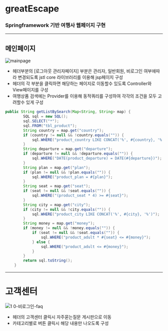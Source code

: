 # greatEscape
### Springframework 기반 여행사 웹페이지 구현
****

## 메인페이지
![mainpage](https://user-images.githubusercontent.com/107594290/189569907-562287e8-b8be-4efc-b32d-7726eb0d78c2.png)
- 헤더부분의 [로그아웃 관리자페이지] 부분은 관리자, 일반회원, 비로그인 여부에따라 변경되도록 jstl core 라이브러리를 이용해 jsp페이지 구성
- 헤더의 각 부분을 클릭하면 해당하는 페이지로 이동할수 있도록 Controller와 View페이지를 구성
- 여행상품 검색에는 Provider를 이용해 동적쿼리를 구성하여 각각의 조건을 모두 고려할수 있게 구성
```java
public String getListBySearch(Map<String, String> map) {
		SQL sql = new SQL();
		sql.SELECT("*");
		sql.FROM("tbl_product");
		String country = map.get("country");
		if (country != null && !country.equals("")) {
			sql.WHERE("product_country LIKE CONCAT('%', #{country}, '%')");
		}
		String departure = map.get("departure");
		if (departure != null && !departure.equals("")) {
			sql.WHERE("DATE(product_departure) = DATE(#{departure})");
		}
		String plan = map.get("plan");
		if (plan != null && !plan.equals("")) {
			sql.WHERE("product_plan = #{plan}");
		}
		String seat = map.get("seat");
		if (seat != null && !seat.equals("")) {
			sql.WHERE("(product_seat * 4) >= #{seat}");
		}
		String city = map.get("city");
		if (city != null && !city.equals("")) {
			sql.WHERE("product_city LIKE CONCAT('%', #{city}, '%')");
		}
		String money = map.get("money");
		if (money != null && !money.equals("")) {
			if (seat != null && !seat.equals("")) {
				sql.WHERE("product_adult * #{seat} <= #{money}");
			} else {
				sql.WHERE("product_adult <= #{money}");
			}
		}
		return sql.toString();
	}
```
*****
# 고객센터
![1 0-비로그인-faq](https://user-images.githubusercontent.com/107594290/189573281-df773a05-8eea-4102-8e82-ca63f56a5adf.png)
- 헤더의 고객센터 클릭시 자주묻는질문 게시판으로 이동
- 카테고리별로 버튼 클릭시 해당 내용만 나오도록 구성
